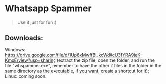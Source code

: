 # Whatsapp Spammer
> Use it just for fun :)

## Downloads:
Windows: https://drive.google.com/file/d/1Up6xMwffBi_kcWd0cU3fYRA9jeK-KmxE/view?usp=sharing (extract the zip file, open the folder, and run the file "whspammer.exe", remember to have the other 2 files in the folder in the same directory as the executable, if you want, create a shortcut for it);
Linux: coming soon.
